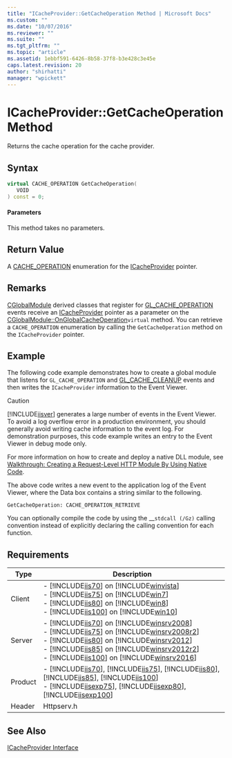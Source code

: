 ```yaml
---
title: "ICacheProvider::GetCacheOperation Method | Microsoft Docs"
ms.custom: ""
ms.date: "10/07/2016"
ms.reviewer: ""
ms.suite: ""
ms.tgt_pltfrm: ""
ms.topic: "article"
ms.assetid: 1ebbf591-6426-8b58-37f8-b3e428c3e45e
caps.latest.revision: 20
author: "shirhatti"
manager: "wpickett"
---
```

# ICacheProvider::GetCacheOperation Method
Returns the cache operation for the cache provider.  
  
## Syntax  
  
```cpp  
virtual CACHE_OPERATION GetCacheOperation(  
   VOID  
) const = 0;  
```  
  
#### Parameters  
 This method takes no parameters.  
  
## Return Value  
 A [CACHE_OPERATION](../../../webdevelopment-reference\native-code-api\webdev-native-api-reference/cache-operation-enumeration.md) enumeration for the [ICacheProvider](../../../webdevelopment-reference\native-code-api\webdev-native-api-reference/icacheprovider-interface.md) pointer.  
  
## Remarks  
 [CGlobalModule](../../../webdevelopment-reference\native-code-api\webdev-native-api-reference/cglobalmodule-class.md) derived classes that register for [GL_CACHE_OPERATION](../../../webdevelopment-reference\native-code-api\webdev-native-api-reference/request-processing-constants.md) events receive an [ICacheProvider](../../../webdevelopment-reference\native-code-api\webdev-native-api-reference/icacheprovider-interface.md) pointer as a parameter on the [CGlobalModule::OnGlobalCacheOperation](../../../webdevelopment-reference\native-code-api\webdev-native-api-reference/cglobalmodule-onglobalcacheoperation-method.md)`virtual` method. You can retrieve a `CACHE_OPERATION` enumeration by calling the `GetCacheOperation` method on the `ICacheProvider` pointer.  
  
## Example  
 The following code example demonstrates how to create a global module that listens for `GL_CACHE_OPERATION` and [GL_CACHE_CLEANUP](../../../webdevelopment-reference\native-code-api\webdev-native-api-reference/request-processing-constants.md) events and then writes the `ICacheProvider` information to the Event Viewer.  
  
> [!CAUTION]
>  [!INCLUDE[iisver](../../../wmi-provider/includes/iisver-md.md)] generates a large number of events in the Event Viewer. To avoid a log overflow error in a production environment, you should generally avoid writing cache information to the event log. For demonstration purposes, this code example writes an entry to the Event Viewer in debug mode only.  
  
<!-- TODO: review snippet reference  [!CODE [ICacheProvider#3](ICacheProvider#3)]  -->  
  
 For more information on how to create and deploy a native DLL module, see [Walkthrough: Creating a Request-Level HTTP Module By Using Native Code](../../../webdevelopment-reference\native-code-development-overview\native-code-dev-overview/walkthrough-creating-a-request-level-http-module-by-using-native-code.md).  
  
 The above code writes a new event to the application log of the Event Viewer, where the Data box contains a string similar to the following.  
  
```  
GetCacheOperation: CACHE_OPERATION_RETRIEVE  
```  
  
 You can optionally compile the code by using the __`stdcall (/Gz)` calling convention instead of explicitly declaring the calling convention for each function.  
  
## Requirements  
  
|Type|Description|  
|----------|-----------------|  
|Client|-   [!INCLUDE[iis70](../../../wmi-provider/includes/iis70-md.md)] on [!INCLUDE[winvista](../../../wmi-provider/includes/winvista-md.md)]<br />-   [!INCLUDE[iis75](../../../wmi-provider/includes/iis75-md.md)] on [!INCLUDE[win7](../../../wmi-provider/includes/win7-md.md)]<br />-   [!INCLUDE[iis80](../../../wmi-provider/includes/iis80-md.md)] on [!INCLUDE[win8](../../../wmi-provider/includes/win8-md.md)]<br />-   [!INCLUDE[iis100](../../../wmi-provider/includes/iis100-md.md)] on [!INCLUDE[win10](../../../wmi-provider/includes/win10-md.md)]|  
|Server|-   [!INCLUDE[iis70](../../../wmi-provider/includes/iis70-md.md)] on [!INCLUDE[winsrv2008](../../../wmi-provider/includes/winsrv2008-md.md)]<br />-   [!INCLUDE[iis75](../../../wmi-provider/includes/iis75-md.md)] on [!INCLUDE[winsrv2008r2](../../../wmi-provider/includes/winsrv2008r2-md.md)]<br />-   [!INCLUDE[iis80](../../../wmi-provider/includes/iis80-md.md)] on [!INCLUDE[winsrv2012](../../../wmi-provider/includes/winsrv2012-md.md)]<br />-   [!INCLUDE[iis85](../../../wmi-provider/includes/iis85-md.md)] on [!INCLUDE[winsrv2012r2](../../../wmi-provider/includes/winsrv2012r2-md.md)]<br />-   [!INCLUDE[iis100](../../../wmi-provider/includes/iis100-md.md)] on [!INCLUDE[winsrv2016](../../../wmi-provider/includes/winsrv2016-md.md)]|  
|Product|-   [!INCLUDE[iis70](../../../wmi-provider/includes/iis70-md.md)], [!INCLUDE[iis75](../../../wmi-provider/includes/iis75-md.md)], [!INCLUDE[iis80](../../../wmi-provider/includes/iis80-md.md)], [!INCLUDE[iis85](../../../wmi-provider/includes/iis85-md.md)], [!INCLUDE[iis100](../../../wmi-provider/includes/iis100-md.md)]<br />-   [!INCLUDE[iisexp75](../../../webdevelopment-reference\native-code-api\webdev-native-api-reference/includes/iisexp75-md.md)], [!INCLUDE[iisexp80](../../../webdevelopment-reference\native-code-api\webdev-native-api-reference/includes/iisexp80-md.md)], [!INCLUDE[iisexp100](../../../webdevelopment-reference\native-code-api\webdev-native-api-reference/includes/iisexp100-md.md)]|  
|Header|Httpserv.h|  
  
## See Also  
 [ICacheProvider Interface](../../../webdevelopment-reference\native-code-api\webdev-native-api-reference/icacheprovider-interface.md)